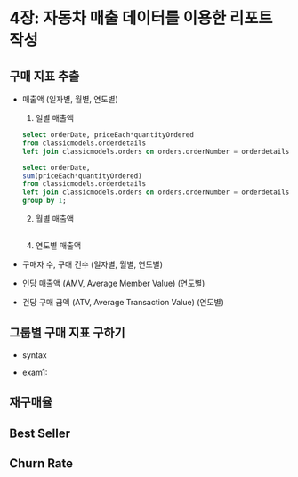 # 4장: 자동차 매출 데이터를 이용한 리포트 작성



## 구매 지표 추출

- 매출액 (일자별, 월별, 연도별)
  1. 일별 매출액
    ```sql
    select orderDate, priceEach*quantityOrdered
    from classicmodels.orderdetails
    left join classicmodels.orders on orders.orderNumber = orderdetails.orderNumber;
    
    select orderDate, 
    sum(priceEach*quantityOrdered)
    from classicmodels.orderdetails
    left join classicmodels.orders on orders.orderNumber = orderdetails.orderNumber
    group by 1;
    ``` 
  2. 월별 매출액
    ```
    ```
  4. 연도별 매출액

- 구매자 수, 구매 건수 (일자별, 월별, 연도별)
- 인당 매출액 (AMV, Average Member Value) (연도별)
- 건당 구매 금액 (ATV, Average Transaction Value) (연도별)
  
  

## 그룹별 구매 지표 구하기

- syntax

- exam1:



## 재구매율



## Best Seller



## Churn Rate


